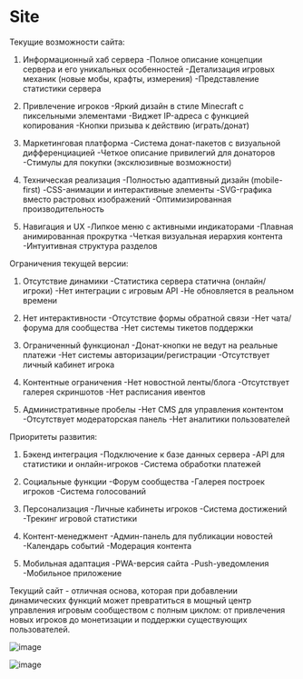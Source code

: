 # Site

Текущие возможности сайта:
1. Информационный хаб сервера
-Полное описание концепции сервера и его уникальных особенностей
-Детализация игровых механик (новые мобы, крафты, измерения)
-Представление статистики сервера

2. Привлечение игроков
-Яркий дизайн в стиле Minecraft с пиксельными элементами
-Виджет IP-адреса с функцией копирования
-Кнопки призыва к действию (играть/донат)

3. Маркетинговая платформа
-Система донат-пакетов с визуальной дифференциацией
-Четкое описание привилегий для донаторов
-Стимулы для покупки (эксклюзивные возможности)

4. Техническая реализация
-Полностью адаптивный дизайн (mobile-first)
-CSS-анимации и интерактивные элементы
-SVG-графика вместо растровых изображений
-Оптимизированная производительность

5. Навигация и UX
-Липкое меню с активными индикаторами
-Плавная анимированная прокрутка
-Четкая визуальная иерархия контента
-Интуитивная структура разделов

Ограничения текущей версии:
1. Отсутствие динамики
-Статистика сервера статична (онлайн/игроки)
-Нет интеграции с игровым API
-Не обновляется в реальном времени

2. Нет интерактивности
-Отсутствие формы обратной связи
-Нет чата/форума для сообщества
-Нет системы тикетов поддержки

3. Ограниченный функционал
-Донат-кнопки не ведут на реальные платежи
-Нет системы авторизации/регистрации
-Отсутствует личный кабинет игрока

4. Контентные ограничения
-Нет новостной ленты/блога
-Отсутствует галерея скриншотов
-Нет расписания ивентов

5. Административные пробелы
-Нет CMS для управления контентом
-Отсутствует модераторская панель
-Нет аналитики пользователей

Приоритеты развития:
1. Бэкенд интеграция
-Подключение к базе данных сервера
-API для статистики и онлайн-игроков
-Система обработки платежей

2. Социальные функции
-Форум сообщества
-Галерея построек игроков
-Система голосований

3. Персонализация
-Личные кабинеты игроков
-Система достижений
-Трекинг игровой статистики

4. Контент-менеджмент
-Админ-панель для публикации новостей
-Календарь событий
-Модерация контента

5. Мобильная адаптация
-PWA-версия сайта
-Push-уведомления
-Мобильное приложение

Текущий сайт - отличная основа, которая при добавлении динамических функций может превратиться в мощный центр управления игровым сообществом с полным циклом: от привлечения новых игроков до монетизации и поддержки существующих пользователей.


![image](https://github.com/user-attachments/assets/43915afc-fcd5-4655-88b4-aa2e64817d86)

![image](https://github.com/user-attachments/assets/05944816-335c-47b7-8db7-e02352d4af10)
